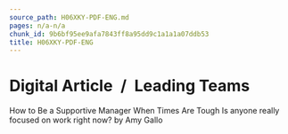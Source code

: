```yaml
---
source_path: H06XKY-PDF-ENG.md
pages: n/a-n/a
chunk_id: 9b6bf95ee9afa7843ff8a95dd9c1a1a1a07ddb53
title: H06XKY-PDF-ENG
---
```

# Digital Article / Leading Teams

How to Be a Supportive Manager When Times Are Tough Is anyone really focused on work right now? by Amy Gallo
